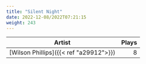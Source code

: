 ```yaml
---
title: "Silent Night"
date: 2022-12-08/2022T07:21:15
weight: 243
---
```




 Artist | Plays 
----- | -----:
[Wilson Phillips]({{< ref "a29912">}}) | 8
